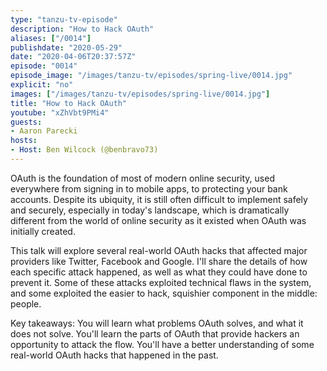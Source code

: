 ```yaml
---
type: "tanzu-tv-episode"
description: "How to Hack OAuth"
aliases: ["/0014"]
publishdate: "2020-05-29"
date: "2020-04-06T20:37:57Z"
episode: "0014"
episode_image: "/images/tanzu-tv/episodes/spring-live/0014.jpg"
explicit: "no"
images: ["/images/tanzu-tv/episodes/spring-live/0014.jpg"]
title: "How to Hack OAuth"
youtube: "xZhVbt9PMi4"
guests: 
- Aaron Parecki
hosts: 
- Host: Ben Wilcock (@benbravo73)
---
```


OAuth is the foundation of most of modern online security, used everywhere from signing in to mobile apps, to protecting your bank accounts. Despite its ubiquity, it is still often difficult to implement safely and securely, especially in today's landscape, which is dramatically different from the world of online security as it existed when OAuth was initially created. 

This talk will explore several real-world OAuth hacks that affected major providers like Twitter, Facebook and Google. I'll share the details of how each specific attack happened, as well as what they could have done to prevent it. Some of these attacks exploited technical flaws in the system, and some exploited the easier to hack, squishier component in the middle: people.

Key takeaways:
You will learn what problems OAuth solves, and what it does not solve.
You'll learn the parts of OAuth that provide hackers an opportunity to attack the flow.
You'll have a better understanding of some real-world OAuth hacks that happened in the past.




